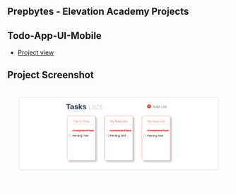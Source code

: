 ## Prepbytes - Elevation Academy Projects

## Todo-App-UI-Mobile
  - [Project view](https://prakasravichandran.github.io/Todo-App-UI-Mobile/)

## Project Screenshot

 ![Todo-App-UI-Mobile](./preview.png "Todo-App-UI-Mobile")
